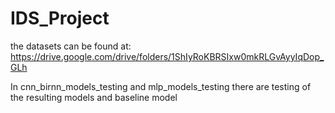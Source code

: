 # IDS_Project


the datasets can be found at: 
https://drive.google.com/drive/folders/1ShIyRoKBRSIxw0mkRLGvAyyIqDop_GLh



In cnn_birnn_models_testing and mlp_models_testing there are testing of the resulting models and baseline model

